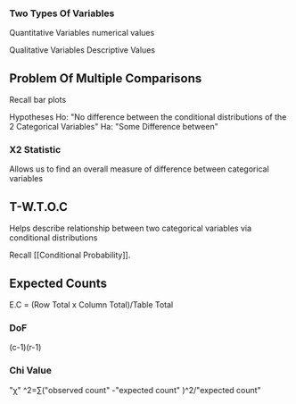 
### Two Types Of Variables

Quantitative Variables
	numerical values

Qualitative Variables
	Descriptive Values

## Problem Of Multiple Comparisons

Recall bar plots

Hypotheses
Ho: "No difference between the conditional distributions of the 2 Categorical Variables"
Ha: "Some Difference between"

### X2 Statistic

Allows us to find an overall measure of difference between categorical variables

## T-W.T.O.C
Helps describe relationship between two categorical variables via conditional distributions

Recall [[Conditional Probability]]. 


## Expected Counts 
E.C = (Row Total x Column Total)/Table Total


### DoF

(c-1)(r-1)
### Chi Value

"χ" ^2=∑("observed count" -"expected count" )^2/"expected count"